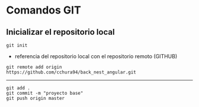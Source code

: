 # Comandos GIT

## Inicializar el repositorio local
```
git init
```
- referencia del repositorio local con el repositorio remoto (GITHUB)

```
git remote add origin https://github.com/cchura94/back_nest_angular.git
```
-----------------------
```
git add .
git commit -m "proyecto base"
git push origin master
```
